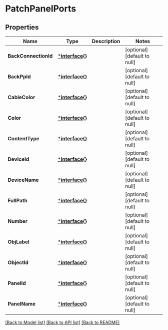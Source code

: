 # PatchPanelPorts

## Properties
Name | Type | Description | Notes
------------ | ------------- | ------------- | -------------
**BackConnectionId** | [***interface{}**](interface{}.md) |  | [optional] [default to null]
**BackPpId** | [***interface{}**](interface{}.md) |  | [optional] [default to null]
**CableColor** | [***interface{}**](interface{}.md) |  | [optional] [default to null]
**Color** | [***interface{}**](interface{}.md) |  | [optional] [default to null]
**ContentType** | [***interface{}**](interface{}.md) |  | [optional] [default to null]
**DeviceId** | [***interface{}**](interface{}.md) |  | [optional] [default to null]
**DeviceName** | [***interface{}**](interface{}.md) |  | [optional] [default to null]
**FullPath** | [***interface{}**](interface{}.md) |  | [optional] [default to null]
**Number** | [***interface{}**](interface{}.md) |  | [optional] [default to null]
**ObjLabel** | [***interface{}**](interface{}.md) |  | [optional] [default to null]
**ObjectId** | [***interface{}**](interface{}.md) |  | [optional] [default to null]
**PanelId** | [***interface{}**](interface{}.md) |  | [optional] [default to null]
**PanelName** | [***interface{}**](interface{}.md) |  | [optional] [default to null]

[[Back to Model list]](../README.md#documentation-for-models) [[Back to API list]](../README.md#documentation-for-api-endpoints) [[Back to README]](../README.md)


